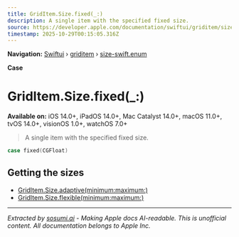 ```yaml
---
title: GridItem.Size.fixed(_:)
description: A single item with the specified fixed size.
source: https://developer.apple.com/documentation/swiftui/griditem/size-swift.enum/fixed(_:)
timestamp: 2025-10-29T00:15:05.316Z
---
```


**Navigation:** [Swiftui](/documentation/swiftui) › [griditem](/documentation/swiftui/griditem) › [size-swift.enum](/documentation/swiftui/griditem/size-swift.enum)

**Case**

# GridItem.Size.fixed(_:)

**Available on:** iOS 14.0+, iPadOS 14.0+, Mac Catalyst 14.0+, macOS 11.0+, tvOS 14.0+, visionOS 1.0+, watchOS 7.0+

> A single item with the specified fixed size.

```swift
case fixed(CGFloat)
```

## Getting the sizes

- [GridItem.Size.adaptive(minimum:maximum:)](/documentation/swiftui/griditem/size-swift.enum/adaptive(minimum:maximum:))
- [GridItem.Size.flexible(minimum:maximum:)](/documentation/swiftui/griditem/size-swift.enum/flexible(minimum:maximum:))

---

*Extracted by [sosumi.ai](https://sosumi.ai) - Making Apple docs AI-readable.*
*This is unofficial content. All documentation belongs to Apple Inc.*

